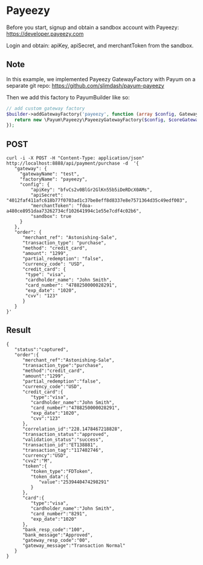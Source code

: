 # Payeezy
Before you start, signup and obtain a sandbox account with Payeezy: https://developer.payeezy.com

Login and obtain: apiKey, apiSecret, and merchantToken from the sandbox.

## Note
In this example, we implemented Payeezy GatewayFactory with Payum on a separate git repo: https://github.com/slimdash/payum-payeezy

Then we add this factory to PayumBuilder like so:
```php
// add custom gateway factory
$builder->addGatewayFactory('payeezy', function (array $config, GatewayFactoryInterface $coreGatewayFactory) {
   return new \Payum\Payeezy\PayeezyGatewayFactory($config, $coreGatewayFactory);
});
```


## POST
```
curl -i -X POST -H "Content-Type: application/json" http://localhost:8888/api/payment/purchase -d  '{
   "gateway": {
     "gatewayName": "test",
     "factoryName": "payeezy",
     "config": {
         "apiKey": "bfvCs2v0BlGr2GlKn55b5iDeRDcX0AMs",
         "apiSecret": "4012faf411afc618b77f0703ad1c37be8eff8d8337e8e7571364d35c49edf003",
         "merchantToken": "fdoa-a480ce8951daa73262734cf102641994c1e55e7cdf4c02b6",
         "sandbox": true
     }
   },
   "order": {
      "merchant_ref": "Astonishing-Sale",
      "transaction_type": "purchase",
      "method": "credit_card",
      "amount": "1299",
      "partial_redemption": "false",
      "currency_code": "USD",
      "credit_card": {
       "type": "visa",
       "cardholder_name": "John Smith",
       "card_number": "4788250000028291",
       "exp_date": "1020",
       "cvv": "123"
      }
   }
}'
```

## Result
```
{
   "status":"captured",
   "order":{
      "merchant_ref":"Astonishing-Sale",
      "transaction_type":"purchase",
      "method":"credit_card",
      "amount":"1299",
      "partial_redemption":"false",
      "currency_code":"USD",
      "credit_card":{
         "type":"visa",
         "cardholder_name":"John Smith",
         "card_number":"4788250000028291",
         "exp_date":"1020",
         "cvv":"123"
      },
      "correlation_id":"228.1478467218828",
      "transaction_status":"approved",
      "validation_status":"success",
      "transaction_id":"ET138881",
      "transaction_tag":"117402746",
      "currency":"USD",
      "cvv2":"M",
      "token":{
         "token_type":"FDToken",
         "token_data":{
            "value":"2539440474298291"
         }
      },
      "card":{
         "type":"visa",
         "cardholder_name":"John Smith",
         "card_number":"8291",
         "exp_date":"1020"
      },
      "bank_resp_code":"100",
      "bank_message":"Approved",
      "gateway_resp_code":"00",
      "gateway_message":"Transaction Normal"
   }
}
```
